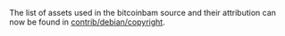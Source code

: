 The list of assets used in the bitcoinbam source and their attribution can now be found in [contrib/debian/copyright](../contrib/debian/copyright).
